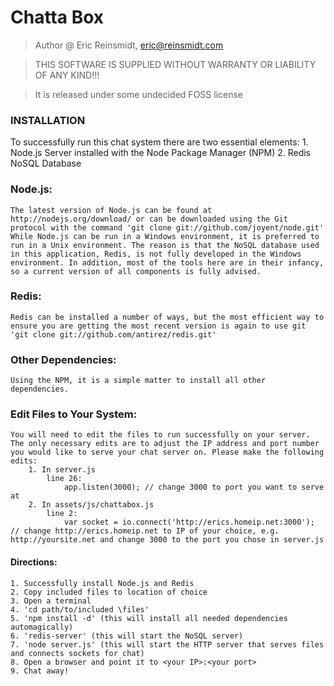 # Chatta Box

> Author @ Eric Reinsmidt, eric@reinsmidt.com

> THIS SOFTWARE IS SUPPLIED WITHOUT WARRANTY OR LIABILITY OF ANY KIND!!!

> It is released under some undecided FOSS license

### INSTALLATION

To successfully run this chat system there are two essential elements:
	1. Node.js Server installed with the Node Package Manager (NPM)
	2. Redis NoSQL Database

### Node.js:
	The latest version of Node.js can be found at http://nodejs.org/download/ or can be downloaded using the Git protocol with the command 'git clone git://github.com/joyent/node.git'
	While Node.js can be run in a Windows environment, it is preferred to run in a Unix environment. The reason is that the NoSQL database used in this application, Redis, is not fully developed in the Windows environment. In addition, most of the tools here are in their infancy, so a current version of all components is fully advised.

### Redis:
	Redis can be installed a number of ways, but the most efficient way to ensure you are getting the most recent version is again to use git 'git clone git://github.com/antirez/redis.git'

### Other Dependencies:
	Using the NPM, it is a simple matter to install all other dependencies.

### Edit Files to Your System:
	You will need to edit the files to run successfully on your server. The only necessary edits are to adjust the IP address and port number you would like to serve your chat server on. Please make the following edits:
		1. In server.js
			line 26:
				app.listen(3000); // change 3000 to port you want to serve at
		2. In assets/js/chattabox.js
			line 2:
				var socket = io.connect('http://erics.homeip.net:3000'); // change http://erics.homeip.net to IP of your choice, e.g. http://yoursite.net and change 3000 to the port you chose in server.js

#### Directions:
	1. Successfully install Node.js and Redis
	2. Copy included files to location of choice
	3. Open a terminal
	4. 'cd path/to/included \files'
	5. 'npm install -d' (this will install all needed dependencies automagically)
	6. 'redis-server' (this will start the NoSQL server)
	7. 'node server.js' (this will start the HTTP server that serves files and connects sockets for chat)
	8. Open a browser and point it to <your IP>:<your port>
	9. Chat away!